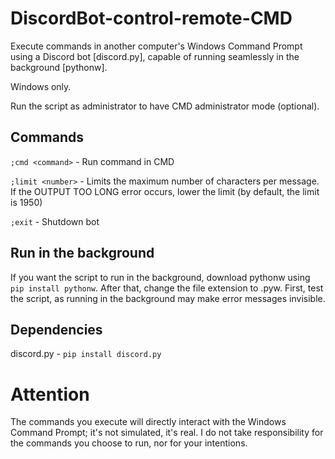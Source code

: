 # DiscordBot-control-remote-CMD
Execute commands in another computer's Windows Command Prompt using a Discord bot [discord.py], capable of running seamlessly in the background [pythonw]. 

Windows only.

Run the script as administrator to have CMD administrator mode (optional).
## Commands
`;cmd <command>` - Run command in CMD

`;limit <number>` - Limits the maximum number of characters per message. If the OUTPUT TOO LONG error occurs, lower the limit (by default, the limit is 1950)

`;exit` - Shutdown bot

## Run in the background
If you want the script to run in the background, download pythonw using `pip install pythonw`. After that, change the file extension to .pyw. First, test the script, as running in the background may make error messages invisible.
## Dependencies
discord.py - `pip install discord.py`

# Attention
The commands you execute will directly interact with the Windows Command Prompt; it's not simulated, it's real. I do not take responsibility for the commands you choose to run, nor for your intentions.
